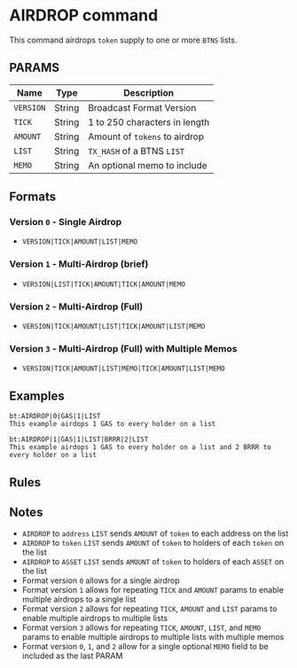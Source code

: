 # AIRDROP command
This command airdrops `token` supply to one or more `BTNS` lists.

## PARAMS
| Name      | Type   | Description                   |
| --------- | ------ | ------------------------------|
| `VERSION` | String | Broadcast Format Version      |
| `TICK`    | String | 1 to 250 characters in length |
| `AMOUNT`  | String | Amount of `tokens` to airdrop |
| `LIST`    | String | `TX_HASH` of a BTNS `LIST`    |
| `MEMO`    | String | An optional memo to include   |

## Formats

### Version `0` - Single Airdrop
- `VERSION|TICK|AMOUNT|LIST|MEMO`

### Version `1` - Multi-Airdrop (brief)
- `VERSION|LIST|TICK|AMOUNT|TICK|AMOUNT|MEMO`

### Version `2` - Multi-Airdrop (Full)
- `VERSION|TICK|AMOUNT|LIST|TICK|AMOUNT|LIST|MEMO`

### Version `3` - Multi-Airdrop (Full) with Multiple Memos
- `VERSION|TICK|AMOUNT|LIST|MEMO|TICK|AMOUNT|LIST|MEMO`


## Examples
```
bt:AIRDROP|0|GAS|1|LIST
This example airdops 1 GAS to every holder on a list
```

```
bt:AIRDROP|1|GAS|1|LIST|BRRR|2|LIST
This example airdops 1 GAS to every holder on a list and 2 BRRR to every holder on a list
```

## Rules

## Notes
- `AIRDROP` to `address` `LIST` sends `AMOUNT` of `token` to each address on the list
- `AIRDROP` to `token` `LIST` sends `AMOUNT` of `token` to holders of each `token` on the list
- `AIRDROP` to `ASSET` `LIST` sends `AMOUNT` of `token` to holders of each `ASSET` on the list
- Format version `0` allows for a single airdrop
- Format version `1` allows for repeating `TICK` and `AMOUNT` params to enable multiple airdrops to a single list
- Format version `2` allows for repeating `TICK`, `AMOUNT` and `LIST` params to enable multiple airdrops to multiple lists
- Format version `3` allows for repeating `TICK`, `AMOUNT`, `LIST`, and `MEMO` params to enable multiple airdrops to multiple lists with multiple memos
- Format version `0`, `1`, and `2` allow for a single optional `MEMO` field to be included as the last PARAM

